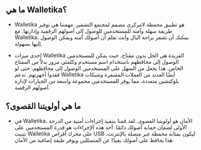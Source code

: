 ## ما هي Walletika؟
- Walletika هو تطبيق محفظة لامركزي مصمم لمجتمع التشفير. مهمتنا هي توفير طريقة سهلة وآمنة للمستخدمين للوصول إلى أصولهم الرقمية وإدارتها. مع Walletika، يمكنك أن تشعر براحة البال وأنت تعلم أن أصولك آمنة ويمكن الوصول إليها بسهولة.

- إحدى ميزات Walletika الفريدة هي الحل بدون مفتاح، حيث يمكن للمستخدمين الوصول إلى محافظهم باستخدام اسم مستخدم وكلمتَي مرور بدلاً من المفتاح الخاص. هذا يجعل من السهل على المستخدمين الوصول إلى محافظهم، حتى لو فقدوا أجهزتهم. تدعم Walletika أيضًا العديد من العملات المشفرة وشبكات بلوكتشين متعددة، مما يوفر للمستخدمين مجموعة واسعة من الخيارات لإدارة أصولهم الرقمية.

## ما هي أولويتنا القصوى؟
- في Walletika، الأمان هو أولويتنا القصوى. لقد قمنا بتنفيذ إجراءات أمنية من الدرجة الأولى لضمان حماية أصولك دائمًا. أحد هذه الإجراءات هو قدرة المستخدمين على تثبيت Walletika على محرك أقراص USB ليكون بمثابة محفظة غير متصلة بالإنترنت. هذا يحافظ على أصولك بعيدًا عن المتسللين ويوفر طبقة إضافية من الأمان.